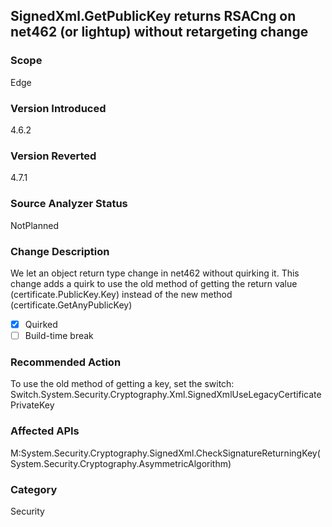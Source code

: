 ## SignedXml.GetPublicKey returns RSACng on net462 (or lightup) without retargeting change

### Scope
Edge

### Version Introduced
4.6.2

### Version Reverted
4.7.1

### Source Analyzer Status
NotPlanned

### Change Description
We let an object return type change in net462 without quirking it. This change adds a quirk to use the old method of getting the return value (certificate.PublicKey.Key) instead of the new method (certificate.GetAnyPublicKey)

- [x] Quirked
- [ ] Build-time break

### Recommended Action
To use the old method of getting a key, set the switch: Switch.System.Security.Cryptography.Xml.SignedXmlUseLegacyCertificatePrivateKey

### Affected APIs
M:System.Security.Cryptography.SignedXml.CheckSignatureReturningKey(System.Security.Cryptography.AsymmetricAlgorithm) 

### Category
Security
